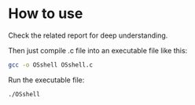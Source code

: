 # How to use

Check the related report for deep understanding.

Then just compile .c file into an executable file like this:

```bash
gcc -o OSshell OSshell.c
```

Run the executable file:

```bash
./OSshell
```